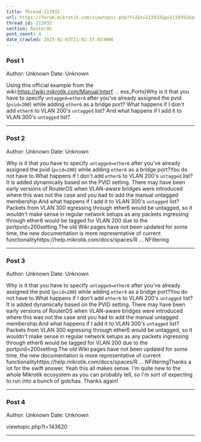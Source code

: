 ```yaml
---
title: Thread-213932
url: https://forum.mikrotik.com/viewtopic.php?f=2&t=213932&p=1119392&amp;sid=49f92a630bc7970d8ca50523be880e8f#p1119392
thread_id: 213932
section: RouterOS
post_count: 4
date_crawled: 2025-02-03T21:02:37.653606
---
```


### Post 1
Author: Unknown
Date: Unknown

Using this official example from the wiki:https://wiki.mikrotik.com/Manual:Interf ... ess_Ports)Why is it that you have to specify `untagged=ether6` after you've already assigned the pvid (`pvid=200`) while adding `ether6` as a bridge port? What happens if I don't add `ether6` to VLAN 200's `untagged` list? And what happens if I add it to VLAN 300's `untagged` list?

---
### Post 2
Author: Unknown
Date: Unknown

Why is it that you have to specify `untagged=ether6` after you've already assigned the pvid (`pvid=200`) while adding `ether6` as a bridge port?You do not have to.What happens if I don't add `ether6` to VLAN 200's `untagged` list?It is added dynamically based on the PVID setting. There may have been early versions of RouterOS when VLAN-aware bridges were introduced where this was not the case and you had to add the manual untagged membership.And what happens if I add it to VLAN 300's `untagged` list?Packets from VLAN 300 egressing through ether6 would be untagged, so it wouldn't make sense in regular network setups as any packets ingressing through ether6 would be tagged for VLAN 200 due to the portpvid=200setting.The old Wiki pages have not been updated for some time, the new documentation is more representative of current functionalityhttps://help.mikrotik.com/docs/spaces/R ... NFiltering

---
### Post 3
Author: Unknown
Date: Unknown

Why is it that you have to specify `untagged=ether6` after you've already assigned the pvid (`pvid=200`) while adding `ether6` as a bridge port?You do not have to.What happens if I don't add `ether6` to VLAN 200's `untagged` list?It is added dynamically based on the PVID setting. There may have been early versions of RouterOS when VLAN-aware bridges were introduced where this was not the case and you had to add the manual untagged membership.And what happens if I add it to VLAN 300's `untagged` list?Packets from VLAN 300 egressing through ether6 would be untagged, so it wouldn't make sense in regular network setups as any packets ingressing through ether6 would be tagged for VLAN 200 due to the portpvid=200setting.The old Wiki pages have not been updated for some time, the new documentation is more representative of current functionalityhttps://help.mikrotik.com/docs/spaces/R ... NFilteringThanks a lot for the swift answer. Yeah this all makes sense. I'm quite new to the whole Mikrotik ecosystem as you can probably tell, so I'm sort of expecting to run into a bunch of gotchas. Thanks again!

---
### Post 4
Author: Unknown
Date: Unknown

viewtopic.php?t=143620

---
